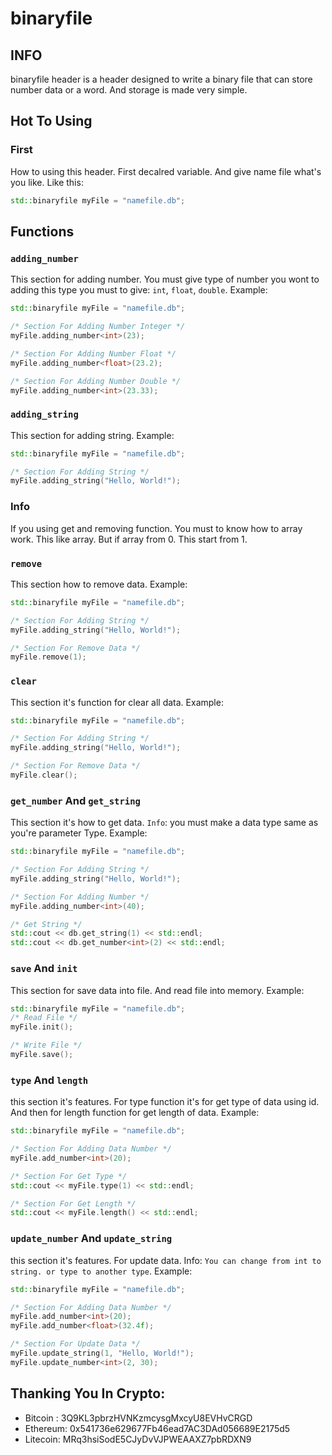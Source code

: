 # binaryfile

## INFO
binaryfile header is a header designed to write a binary file that can 
store number data or a word. And storage is made very simple.

## Hot To Using

### First
How to using this header. First decalred variable. And give name file what's you like.
Like this:
```CPP
std::binaryfile myFile = "namefile.db";
```

## Functions
### `adding_number`
This section for adding number. You must give type of number you wont to
adding this type you must to give: `int`, `float`, `double`. Example:
```CPP
std::binaryfile myFile = "namefile.db";

/* Section For Adding Number Integer */
myFile.adding_number<int>(23);

/* Section For Adding Number Float */
myFile.adding_number<float>(23.2);

/* Section For Adding Number Double */
myFile.adding_number<int>(23.33);
```

### `adding_string`
This section for adding string. Example:
```CPP
std::binaryfile myFile = "namefile.db";

/* Section For Adding String */
myFile.adding_string("Hello, World!");
```

### Info
If you using get and removing function. You must to know how to array work.
This like array. But if array from 0. This start from 1.

### `remove`
This section how to remove data. Example:
```CPP
std::binaryfile myFile = "namefile.db";

/* Section For Adding String */
myFile.adding_string("Hello, World!");

/* Section For Remove Data */
myFile.remove(1);
```

### `clear`
This section it's function for clear all data. Example:
```CPP
std::binaryfile myFile = "namefile.db";

/* Section For Adding String */
myFile.adding_string("Hello, World!");

/* Section For Remove Data */
myFile.clear();
```

### `get_number` And `get_string`
This section it's how to get data. `Info`: you must make a data type same as you're parameter Type.
Example:
```CPP
std::binaryfile myFile = "namefile.db";

/* Section For Adding String */
myFile.adding_string("Hello, World!");

/* Section For Adding Number */
myFile.adding_number<int>(40);

/* Get String */
std::cout << db.get_string(1) << std::endl;
std::cout << db.get_number<int>(2) << std::endl;
```

### `save` And `init`
This section for save data into file. And read file into memory.
Example:
```CPP
std::binaryfile myFile = "namefile.db";
/* Read File */
myFile.init();

/* Write File */
myFile.save();
```

### `type` And `length`
this section it's features. For type function it's for get type of data using id.
And then for length function for get length of data.
Example:
```CPP
std::binaryfile myFile = "namefile.db";

/* Section For Adding Data Number */
myFile.add_number<int>(20);

/* Section For Get Type */
std::cout << myFile.type(1) << std::endl;

/* Section For Get Length */
std::cout << myFile.length() << std::endl;
```

### `update_number` And `update_string`
this section it's features. For update data.
Info: `You can change from int to string. or type to another type`.
Example:
```CPP
std::binaryfile myFile = "namefile.db";

/* Section For Adding Data Number */
myFile.add_number<int>(20);
myFile.add_number<float>(32.4f);

/* Section For Update Data */
myFile.update_string(1, "Hello, World!");
myFile.update_number<int>(2, 30);
```

## Thanking You In Crypto:
- Bitcoin : 3Q9KL3pbrzHVNKzmcysgMxcyU8EVHvCRGD
- Ethereum: 0x541736e629677Fb46ead7AC3DAd056689E2175d5
- Litecoin: MRq3hsiSodE5CJyDvVJPWEAAXZ7pbRDXN9
